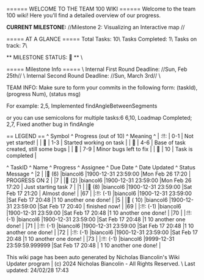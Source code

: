 ====== WELCOME TO THE TEAM 100 WIKI ======
Welcome to the team 100 wiki! Here you'll find a detailed overview of our progress. 

**CURRENT MILESTONE:** //Milestone 2: Visualizing an Interactive map //

===== AT A GLANCE =====
Total Tasks: 10\\ 
Tasks Completed: 1\\ 
Tasks on track: 7\\ 

** MILESTONE STATUS:  🍏 ** \\

===== Milestone Info ===== \\ 
Internal First Round Deadline: //Sun, Feb 25th// \\ 
Internal Second Round Deadline: //Sun, March 3rd// \\ 

TEAM INFO: Make sure to form your commits in the following form: 
  (taskId), (progress Num), (status msg)

For example:
  2,5, Implemented findAngleBetweenSegments

or you can use semicolons for multiple tasks:6
  6,10, Loadmap Completed; 2,7, Fixed another bug in findAngle

<!-- TODO: Fix this so the deadlines take into account how close a task is to its deadline-->
== LEGEND ==
^ Symbol ^ Progress (out of 10) ^ Meaning ^
| :!!: | 0-1 | Not yet started! |
| 🍎 | 1-3 | Started working on task |
| 🍊 | 4-6 | Base of task created, still some bugs |
| 🍋 | 7-9 | Minor bugs left to fix |
| 🍏 | 10 | Task is completed |


^ TaskID ^ Name ^ Progress ^ Assignee ^ Due Date ^ Date Updated ^ Status Message ^
|2 | |🍊 (6) |biancol6 |1900-12-31 23:59:00 |Mon Feb 26 17:20 | PROGRESS ON 2  |
|7 | |🍎 (2) |biancol6 |1900-12-31 23:59:00 |Mon Feb 26 17:20 | Just starting task 7 |
|1 | |🍋 (8) |biancol6 |1900-12-31 23:59:00 |Sat Feb 17 21:20 | Almost done! |
|67 | |:!!: (-1) |biancol6 |1900-12-31 23:59:00 |Sat Feb 17 20:48 |1 10 another one done! |
|5 | |🍏 ( 10) |biancol6 |1900-12-31 23:59:00 |Sat Feb 17 20:40 | finished now! |
|69 | |:!!: (-1) |biancol6 |1900-12-31 23:59:00 |Sat Feb 17 20:48 |1 10 another one done! |
|70 | |:!!: (-1) |biancol6 |1900-12-31 23:59:00 |Sat Feb 17 20:48 |1 10 another one done! |
|71 | |:!!: (-1) |biancol6 |1900-12-31 23:59:00 |Sat Feb 17 20:48 |1 10 another one done! |
|72 | |:!!: (-1) |biancol6 |1900-12-31 23:59:00 |Sat Feb 17 20:48 |1 10 another one done! |
|73 | |:!!: (-1) |biancol6 |9999-12-31 23:59:59.999999 |Sat Feb 17 20:48 |    1 10 another one done! |

This wiki page has been auto generated by Nicholas Biancolin's Wiki Updater program | (c) 2024 Nicholas Biancolin - All Rights Reserved. \\ 
Last updated: 24/02/28 17:43